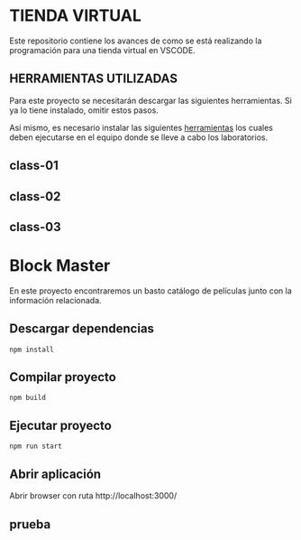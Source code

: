 #  TIENDA VIRTUAL

Este repositorio contiene los avances de como se está realizando la programación para una tienda virtual en VSCODE.

## HERRAMIENTAS UTILIZADAS

Para este proyecto se necesitarán descargar las siguientes herramientas.
Si ya lo tiene instalado, omitir estos pasos.

Así mismo, es necesario instalar las siguientes [herramientas](/tools/TOOLS.md) los cuales deben ejecutarse en el equipo donde se lleve a cabo los  laboratorios.

## class-01
## class-02
## class-03

# Block Master

En este proyecto encontraremos un basto catálogo de películas junto con la información relacionada.

## Descargar dependencias

```console
npm install
```

## Compilar proyecto

```console
npm build
```

## Ejecutar proyecto

```console
npm run start
```

## Abrir aplicación

Abrir browser con ruta http://localhost:3000/

## prueba
